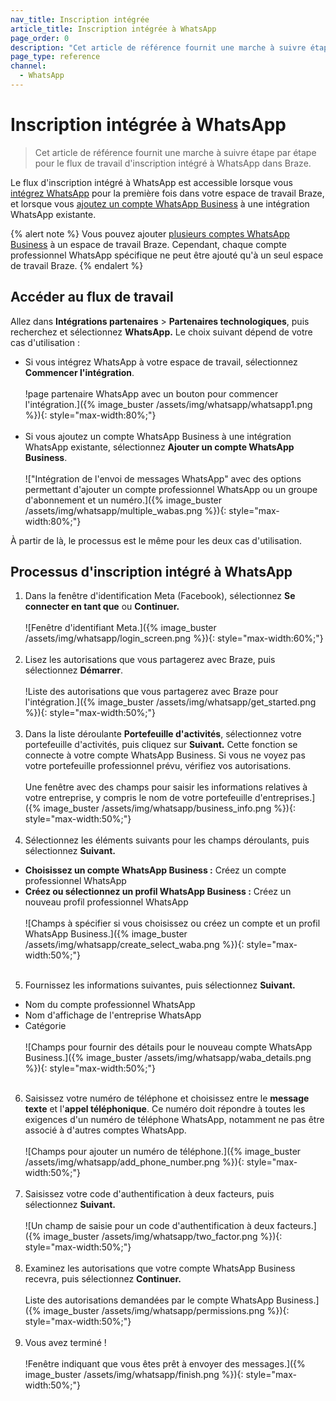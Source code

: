 ```yaml
---
nav_title: Inscription intégrée
article_title: Inscription intégrée à WhatsApp
page_order: 0
description: "Cet article de référence fournit une marche à suivre étape par étape pour le flux de travail d'inscription intégré à WhatsApp dans Braze."
page_type: reference
channel:
  - WhatsApp
---
```


# Inscription intégrée à WhatsApp

> Cet article de référence fournit une marche à suivre étape par étape pour le flux de travail d'inscription intégré à WhatsApp dans Braze.

Le flux d'inscription intégré à WhatsApp est accessible lorsque vous [intégrez WhatsApp]({{site.baseurl}}/user_guide/message_building_by_channel/whatsapp/overview/) pour la première fois dans votre espace de travail Braze, et lorsque vous [ajoutez un compte WhatsApp Business]({{site.baseurl}}/user_guide/message_building_by_channel/whatsapp/overview/multiple_subscription_groups/) à une intégration WhatsApp existante.

{% alert note %}
Vous pouvez ajouter [plusieurs comptes WhatsApp Business](({{site.baseurl}}/user_guide/message_building_by_channel/whatsapp/overview/multiple_subscription_groups/)) à un espace de travail Braze. Cependant, chaque compte professionnel WhatsApp spécifique ne peut être ajouté qu'à un seul espace de travail Braze.
{% endalert %}

## Accéder au flux de travail

Allez dans **Intégrations partenaires** > **Partenaires technologiques**, puis recherchez et sélectionnez **WhatsApp.** Le choix suivant dépend de votre cas d'utilisation :

- Si vous intégrez WhatsApp à votre espace de travail, sélectionnez **Commencer l'intégration**. <br><br>!page partenaire WhatsApp avec un bouton pour commencer l'intégration.]({% image_buster /assets/img/whatsapp/whatsapp1.png %}){: style="max-width:80%;"}<br><br>
- Si vous ajoutez un compte WhatsApp Business à une intégration WhatsApp existante, sélectionnez **Ajouter un compte WhatsApp Business**. <br><br>\!["Intégration de l'envoi de messages WhatsApp" avec des options permettant d'ajouter un compte professionnel WhatsApp ou un groupe d'abonnement et un numéro.]({% image_buster /assets/img/whatsapp/multiple_wabas.png %}){: style="max-width:80%;"}

À partir de là, le processus est le même pour les deux cas d'utilisation.

## Processus d'inscription intégré à WhatsApp

1. Dans la fenêtre d'identification Meta (Facebook), sélectionnez **Se connecter en tant que** ou **Continuer.** <br><br>\![Fenêtre d'identifiant Meta.]({% image_buster /assets/img/whatsapp/login_screen.png %}){: style="max-width:60%;"}<br><br>
2. Lisez les autorisations que vous partagerez avec Braze, puis sélectionnez **Démarrer**. <br><br>!Liste des autorisations que vous partagerez avec Braze pour l'intégration.]({% image_buster /assets/img/whatsapp/get_started.png %}){: style="max-width:50%;"}<br><br>
3. Dans la liste déroulante **Portefeuille d'activités**, sélectionnez votre portefeuille d'activités, puis cliquez sur **Suivant.** Cette fonction se connecte à votre compte WhatsApp Business. Si vous ne voyez pas votre portefeuille professionnel prévu, vérifiez vos autorisations.<br><br>Une fenêtre avec des champs pour saisir les informations relatives à votre entreprise, y compris le nom de votre portefeuille d'entreprises.]({% image_buster /assets/img/whatsapp/business_info.png %}){: style="max-width:50%;"}<br><br>
4. Sélectionnez les éléments suivants pour les champs déroulants, puis sélectionnez **Suivant.**
- **Choisissez un compte WhatsApp Business :** Créez un compte professionnel WhatsApp
- **Créez ou sélectionnez un profil WhatsApp Business :** Créez un nouveau profil professionnel WhatsApp <br><br>\![Champs à spécifier si vous choisissez ou créez un compte et un profil WhatsApp Business.]({% image_buster /assets/img/whatsapp/create_select_waba.png %}){: style="max-width:50%;"}<br><br>
5. Fournissez les informations suivantes, puis sélectionnez **Suivant.**
- Nom du compte professionnel WhatsApp
- Nom d'affichage de l'entreprise WhatsApp
- Catégorie <br><br>\![Champs pour fournir des détails pour le nouveau compte WhatsApp Business.]({% image_buster /assets/img/whatsapp/waba_details.png %}){: style="max-width:50%;"}<br><br>
6. Saisissez votre numéro de téléphone et choisissez entre le **message texte** et l'**appel téléphonique**. Ce numéro doit répondre à toutes les exigences d'un numéro de téléphone WhatsApp, notamment ne pas être associé à d'autres comptes WhatsApp. <br><br>\![Champs pour ajouter un numéro de téléphone.]({% image_buster /assets/img/whatsapp/add_phone_number.png %}){: style="max-width:50%;"}<br><br>
7. Saisissez votre code d'authentification à deux facteurs, puis sélectionnez **Suivant.** <br><br>\![Un champ de saisie pour un code d'authentification à deux facteurs.]({% image_buster /assets/img/whatsapp/two_factor.png %}){: style="max-width:50%;"}<br><br>
8. Examinez les autorisations que votre compte WhatsApp Business recevra, puis sélectionnez **Continuer.** <br><br>Liste des autorisations demandées par le compte WhatsApp Business.]({% image_buster /assets/img/whatsapp/permissions.png %}){: style="max-width:50%;"}<br><br>
9. Vous avez terminé ! <br><br>!Fenêtre indiquant que vous êtes prêt à envoyer des messages.]({% image_buster /assets/img/whatsapp/finish.png %}){: style="max-width:50%;"}


